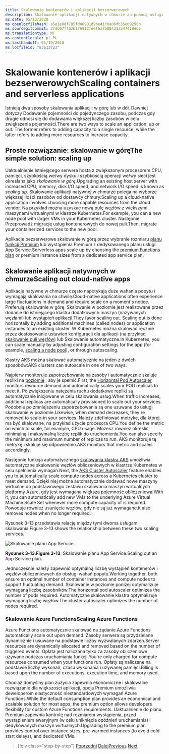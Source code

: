 ```yaml
---
title: Skalowanie kontenerów i aplikacji bezserwerowych
description: Skalowanie aplikacji natywnych w chmurze za pomocą usługi Azure Kubernetes Service w celu spełnienia wymagań użytkownika.
ms.date: 05/13/2020
ms.openlocfilehash: a5e1e8df785fd08901d9be41c0a06db35e09296b
ms.sourcegitcommit: 27db07ffb26f76912feefba7b884313547410db5
ms.translationtype: MT
ms.contentlocale: pl-PL
ms.lasthandoff: 05/19/2020
ms.locfileid: "83613723"
---
```

# <a name="scaling-containers-and-serverless-applications"></a><span data-ttu-id="bfdc1-103">Skalowanie kontenerów i aplikacji bezserwerowych</span><span class="sxs-lookup"><span data-stu-id="bfdc1-103">Scaling containers and serverless applications</span></span>

<span data-ttu-id="bfdc1-104">Istnieją dwa sposoby skalowania aplikacji: w górę lub w dół. Dawniej dotyczy Dodawanie pojemności do pojedynczego zasobu, podczas gdy drugie odnosi się do dodawania większej liczby zasobów w celu zwiększenia pojemności.</span><span class="sxs-lookup"><span data-stu-id="bfdc1-104">There are two ways to scale an application: up or out. The former refers to adding capacity to a single resource, while the latter refers to adding more resources to increase capacity.</span></span>

## <a name="the-simple-solution-scaling-up"></a><span data-ttu-id="bfdc1-105">Proste rozwiązanie: skalowanie w górę</span><span class="sxs-lookup"><span data-stu-id="bfdc1-105">The simple solution: scaling up</span></span>

<span data-ttu-id="bfdc1-106">Uaktualnienie istniejącego serwera hosta z zwiększonym procesorem CPU, pamięci, szybkością we/wy dysku i szybkością operacji we/wy sieci jest określana jako *skalowanie w górę*.</span><span class="sxs-lookup"><span data-stu-id="bfdc1-106">Upgrading an existing host server with increased CPU, memory, disk I/O speed, and network I/O speed is known as *scaling up*.</span></span> <span data-ttu-id="bfdc1-107">Skalowanie aplikacji natywnej w chmurze polega na wyborze większej ilości zasobów od dostawcy chmury.</span><span class="sxs-lookup"><span data-stu-id="bfdc1-107">Scaling up a cloud-native application involves choosing more capable resources from the cloud vendor.</span></span> <span data-ttu-id="bfdc1-108">Na przykład można uzyskać nową pulę węzłów z większymi maszynami wirtualnymi w klastrze Kubernetes.</span><span class="sxs-lookup"><span data-stu-id="bfdc1-108">For example, you can a new node pool with larger VMs in your Kubernetes cluster.</span></span> <span data-ttu-id="bfdc1-109">Następnie Przeprowadź migrację usług kontenerowych do nowej puli.</span><span class="sxs-lookup"><span data-stu-id="bfdc1-109">Then, migrate your containerized services to the new pool.</span></span>

<span data-ttu-id="bfdc1-110">Aplikacje bezserwerowe skalowanie w górę przez wybranie rozmiaru [planu funkcji Premium](https://docs.microsoft.com/azure/azure-functions/functions-scale) lub wystąpienia Premium z dedykowanego planu usługi App Service.</span><span class="sxs-lookup"><span data-stu-id="bfdc1-110">Serverless apps scale up by choosing the [premium Functions plan](https://docs.microsoft.com/azure/azure-functions/functions-scale) or premium instance sizes from a dedicated app service plan.</span></span>

## <a name="scaling-out-cloud-native-apps"></a><span data-ttu-id="bfdc1-111">Skalowanie aplikacji natywnych w chmurze</span><span class="sxs-lookup"><span data-stu-id="bfdc1-111">Scaling out cloud-native apps</span></span>

<span data-ttu-id="bfdc1-112">Aplikacje natywne w chmurze często napotykają duże wahania popytu i wymagają skalowania na chwilę.</span><span class="sxs-lookup"><span data-stu-id="bfdc1-112">Cloud-native applications often experience large fluctuations in demand and require scale on a moment's notice.</span></span> <span data-ttu-id="bfdc1-113">Preferują skalowanie w górę. Skalowanie w poziomie jest realizowane przez dodanie do istniejącego klastra dodatkowych maszyn (nazywanych węzłami) lub wystąpień aplikacji.</span><span class="sxs-lookup"><span data-stu-id="bfdc1-113">They favor scaling out. Scaling out is done horizontally by adding additional machines (called nodes) or application instances to an existing cluster.</span></span> <span data-ttu-id="bfdc1-114">W Kubernetes można skalować ręcznie przez dostosowanie ustawień konfiguracji dla aplikacji (na przykład [skalowanie puli węzłów](https://docs.microsoft.com/azure/aks/use-multiple-node-pools#scale-a-node-pool-manually)) lub Skalowanie automatyczne.</span><span class="sxs-lookup"><span data-stu-id="bfdc1-114">In Kubernetes, you can scale manually by adjusting configuration settings for the app (for example, [scaling a node pool](https://docs.microsoft.com/azure/aks/use-multiple-node-pools#scale-a-node-pool-manually)), or through autoscaling.</span></span>

<span data-ttu-id="bfdc1-115">Klastry AKS można skalować automatycznie na jeden z dwóch sposobów:</span><span class="sxs-lookup"><span data-stu-id="bfdc1-115">AKS clusters can autoscale in one of two ways:</span></span>

<span data-ttu-id="bfdc1-116">Najpierw monitoruje zapotrzebowanie na zasoby i automatycznie skaluje repliki na [poziomie](https://docs.microsoft.com/azure/aks/tutorial-kubernetes-scale#autoscale-pods) , aby je spełnić.</span><span class="sxs-lookup"><span data-stu-id="bfdc1-116">First, the [Horizontal Pod Autoscaler](https://docs.microsoft.com/azure/aks/tutorial-kubernetes-scale#autoscale-pods) monitors resource demand and automatically scales your POD replicas to meet it.</span></span> <span data-ttu-id="bfdc1-117">Po zwiększeniu natężenia ruchu dodatkowe repliki są automatycznie inicjowane w celu skalowania usług.</span><span class="sxs-lookup"><span data-stu-id="bfdc1-117">When traffic increases, additional replicas are automatically provisioned to scale out your services.</span></span> <span data-ttu-id="bfdc1-118">Podobnie po zmniejszeniu zapotrzebowania są one usuwane do usługi skalowanie w poziomie.</span><span class="sxs-lookup"><span data-stu-id="bfdc1-118">Likewise, when demand decreases, they're removed to scale-in your services.</span></span> <span data-ttu-id="bfdc1-119">Należy zdefiniować metrykę, dla której ma być skalowane, na przykład użycie procesora CPU.</span><span class="sxs-lookup"><span data-stu-id="bfdc1-119">You define the metric on which to scale, for example, CPU usage.</span></span> <span data-ttu-id="bfdc1-120">Możesz również określić minimalną i maksymalną liczbę replik do uruchomienia.</span><span class="sxs-lookup"><span data-stu-id="bfdc1-120">You can also specify the minimum and maximum number of replicas to run.</span></span> <span data-ttu-id="bfdc1-121">AKS monitoruje tę metrykę i skaluje się odpowiednio.</span><span class="sxs-lookup"><span data-stu-id="bfdc1-121">AKS monitors that metric and scales accordingly.</span></span>

<span data-ttu-id="bfdc1-122">Następnie funkcja automatycznego [skalowania klastra AKS](https://docs.microsoft.com/azure/aks/cluster-autoscaler) umożliwia automatyczne skalowanie węzłów obliczeniowych w klastrze Kubernetes w celu spełnienia wymagań.</span><span class="sxs-lookup"><span data-stu-id="bfdc1-122">Next, the [AKS Cluster Autoscaler](https://docs.microsoft.com/azure/aks/cluster-autoscaler) feature enables you to automatically scale compute nodes across a Kubernetes cluster to meet demand.</span></span> <span data-ttu-id="bfdc1-123">Dzięki niej można automatycznie dodawać nowe maszyny wirtualne do podstawowego zestawu skalowania maszyn wirtualnych platformy Azure, gdy jest wymagana większa pojemność obliczeniowa.</span><span class="sxs-lookup"><span data-stu-id="bfdc1-123">With it, you can automatically add new VMs to the underlying Azure Virtual Machine Scale Set whenever more compute capacity of is required.</span></span> <span data-ttu-id="bfdc1-124">Powoduje również usunięcie węzłów, gdy nie są już wymagane.</span><span class="sxs-lookup"><span data-stu-id="bfdc1-124">It also removes nodes when no longer required.</span></span>

<span data-ttu-id="bfdc1-125">Rysunek 3-13 przedstawia relację między tymi dwoma usługami skalowania.</span><span class="sxs-lookup"><span data-stu-id="bfdc1-125">Figure 3-13 shows the relationship between these two scaling services.</span></span>

![Skalowanie planu App Service.](./media/aks-cluster-autoscaler.png)

<span data-ttu-id="bfdc1-127">**Rysunek 3-13**.</span><span class="sxs-lookup"><span data-stu-id="bfdc1-127">**Figure 3-13**.</span></span> <span data-ttu-id="bfdc1-128">Skalowanie planu App Service.</span><span class="sxs-lookup"><span data-stu-id="bfdc1-128">Scaling out an App Service plan.</span></span>

<span data-ttu-id="bfdc1-129">Jednocześnie należy zapewnić optymalną liczbę wystąpień kontenerów i węzłów obliczeniowych do obsługi wahań popytu.</span><span class="sxs-lookup"><span data-stu-id="bfdc1-129">Working together, both ensure an optimal number of container instances and compute nodes to support fluctuating demand.</span></span> <span data-ttu-id="bfdc1-130">Skalowanie w poziomie poniżej optymalizuje wymaganą liczbę zasobników.</span><span class="sxs-lookup"><span data-stu-id="bfdc1-130">The horizontal pod autoscaler optimizes the number of pods required.</span></span> <span data-ttu-id="bfdc1-131">Automatyczne skalowanie klastra optymalizuje wymaganą liczbę węzłów.</span><span class="sxs-lookup"><span data-stu-id="bfdc1-131">The cluster autoscaler optimizes the number of nodes required.</span></span>

### <a name="scaling-azure-functions"></a><span data-ttu-id="bfdc1-132">Skalowanie Azure Functions</span><span class="sxs-lookup"><span data-stu-id="bfdc1-132">Scaling Azure Functions</span></span>

<span data-ttu-id="bfdc1-133">Azure Functions automatycznie skalować na żądanie.</span><span class="sxs-lookup"><span data-stu-id="bfdc1-133">Azure Functions automatically scale out upon demand.</span></span> <span data-ttu-id="bfdc1-134">Zasoby serwera są przydzielane dynamicznie i usuwane na podstawie liczby wyzwalanych zdarzeń.</span><span class="sxs-lookup"><span data-stu-id="bfdc1-134">Server resources are dynamically allocated and removed based on the number of triggered events.</span></span> <span data-ttu-id="bfdc1-135">Opłata jest naliczana tylko za zasoby obliczeniowe używane podczas uruchamiania funkcji.</span><span class="sxs-lookup"><span data-stu-id="bfdc1-135">You're only charged for compute resources consumed when your functions run.</span></span> <span data-ttu-id="bfdc1-136">Opłaty są naliczane na podstawie liczby wykonań, czasu wykonania i używanej pamięci.</span><span class="sxs-lookup"><span data-stu-id="bfdc1-136">Billing is based upon the number of executions, execution time, and memory used.</span></span>

<span data-ttu-id="bfdc1-137">Chociaż domyślny plan zużycia zapewnia ekonomiczne i skalowalne rozwiązanie dla większości aplikacji, opcja Premium umożliwia deweloperom elastyczność niestandardowych wymagań Azure Functions.</span><span class="sxs-lookup"><span data-stu-id="bfdc1-137">While the default consumption plan provides an economical and scalable solution for most apps, the premium option allows developers flexibility for custom Azure Functions requirements.</span></span> <span data-ttu-id="bfdc1-138">Uaktualnienie do planu Premium zapewnia kontrolę nad rozmiarem wystąpienia, przed wystąpieniem awaryjnym (w celu uniknięcia opóźnień uruchamiania) i dedykowanych maszyn wirtualnych.</span><span class="sxs-lookup"><span data-stu-id="bfdc1-138">Upgrading to the premium plan provides control over instance sizes, pre-warmed instances (to avoid cold start delays), and dedicated VMs.</span></span>

>[!div class="step-by-step"]
><span data-ttu-id="bfdc1-139">[Poprzedni](deploy-containers-azure.md) 
> [Dalej](other-deployment-options.md)</span><span class="sxs-lookup"><span data-stu-id="bfdc1-139">[Previous](deploy-containers-azure.md)
[Next](other-deployment-options.md)</span></span>
